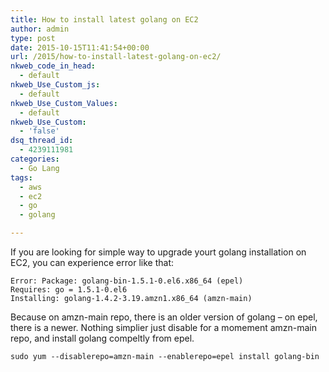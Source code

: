 ```yaml
---
title: How to install latest golang on EC2
author: admin
type: post
date: 2015-10-15T11:41:54+00:00
url: /2015/how-to-install-latest-golang-on-ec2/
nkweb_code_in_head:
  - default
nkweb_Use_Custom_js:
  - default
nkweb_Use_Custom_Values:
  - default
nkweb_Use_Custom:
  - 'false'
dsq_thread_id:
  - 4239111981
categories:
  - Go Lang
tags:
  - aws
  - ec2
  - go
  - golang

---
```

If you are looking for simple way to upgrade yourt golang installation on EC2, you can experience error like that:  

```
Error: Package: golang-bin-1.5.1-0.el6.x86_64 (epel)
Requires: go = 1.5.1-0.el6
Installing: golang-1.4.2-3.19.amzn1.x86_64 (amzn-main)
```

Because on amzn-main repo, there is an older version of golang &#8211; on epel, there is a newer. Nothing simplier just disable for a momement amzn-main repo, and install golang compeltly from epel.

`sudo yum --disablerepo=amzn-main --enablerepo=epel install golang-bin`